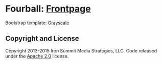 # Fourball: [Frontpage](fourball.herokuapp.com)  
Bootstrap template: [Grayscale](http://startbootstrap.com/template-overviews/grayscale/)

## Copyright and License

Copyright 2013-2015 Iron Summit Media Strategies, LLC. Code released under the [Apache 2.0](https://github.com/IronSummitMedia/startbootstrap-grayscale/blob/gh-pages/LICENSE) license.
